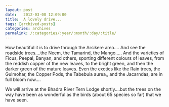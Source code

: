 ```yaml
---
layout: post
date:	2012-03-08 12:09:00
title:  A lovely drive... 
tags: [archived-posts]
categories: archives
permalink: /:categories/:year/:month/:day/:title/
---
```

How beautiful it is to drive through the Arsikere area.... And see the roadside trees....the Neem, the Tamarind, the Mango..... And the varieties of Ficus, Peepal, Banyan, and others, sporting different colours of leaves, from the reddish copper of the new leaves, to the bright green, and then the darker green of the mature leaves. Even the exotics like the Rain trees, the  Gulmohar, the Copper Pods, the Tabebuia aurea,, and the Jacarndas, are in full bloom now....

We will arrive at the Bhadra River Tern Lodge shortly....but the trees on the way have been as wonderful as the birds (about 65 species so far) that we have seen.
